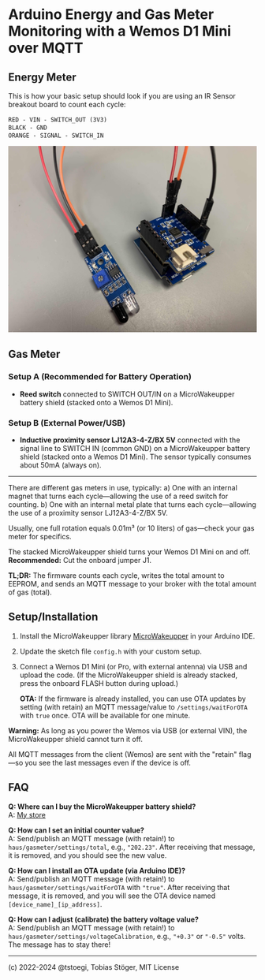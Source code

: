 
# Arduino Energy and Gas Meter Monitoring with a Wemos D1 Mini over MQTT

## Energy Meter
This is how your basic setup should look if you are using an IR Sensor breakout board to count each cycle:

```
RED - VIN - SWITCH_OUT (3V3)
BLACK - GND
ORANGE - SIGNAL - SWITCH_IN
```

![Alt IR Sensor Setup](pics/IRSensor.jpeg "IR Sensor")

## Gas Meter
### Setup A (Recommended for Battery Operation)
- **Reed switch** connected to SWITCH OUT/IN on a MicroWakeupper battery shield (stacked onto a Wemos D1 Mini).

### Setup B (External Power/USB)
- **Inductive proximity sensor LJ12A3-4-Z/BX 5V** connected with the signal line to SWITCH IN (common GND) on a MicroWakeupper battery shield (stacked onto a Wemos D1 Mini). The sensor typically consumes about 50mA (always on).

---

There are different gas meters in use, typically:
a) One with an internal magnet that turns each cycle—allowing the use of a reed switch for counting.
b) One with an internal metal plate that turns each cycle—allowing the use of a proximity sensor LJ12A3-4-Z/BX 5V.

Usually, one full rotation equals 0.01m³ (or 10 liters) of gas—check your gas meter for specifics.

The stacked MicroWakeupper shield turns your Wemos D1 Mini on and off. **Recommended:** Cut the onboard jumper J1.

**TL;DR:** The firmware counts each cycle, writes the total amount to EEPROM, and sends an MQTT message to your broker with the total amount of gas (total).

## Setup/Installation
1. Install the MicroWakeupper library [MicroWakeupper](https://github.com/tstoegi/MicroWakeupper) in your Arduino IDE.
2. Update the sketch file `config.h` with your custom setup.
3. Connect a Wemos D1 Mini (or Pro, with external antenna) via USB and upload the code. (If the MicroWakeupper shield is already stacked, press the onboard FLASH button during upload.)

   **OTA:** If the firmware is already installed, you can use OTA updates by setting (with retain) an MQTT message/value to `/settings/waitForOTA` with `true` once. OTA will be available for one minute.

**Warning:** As long as you power the Wemos via USB (or external VIN), the MicroWakeupper shield cannot turn it off.

All MQTT messages from the client (Wemos) are sent with the "retain" flag—so you see the last messages even if the device is off.

## FAQ
**Q: Where can I buy the MicroWakeupper battery shield?**  
A: [My store](https://www.tindie.com/stores/moreiolabs/)

**Q: How can I set an initial counter value?**  
A: Send/publish an MQTT message (with retain!) to `haus/gasmeter/settings/total`, e.g., `"202.23"`. After receiving that message, it is removed, and you should see the new value.

**Q: How can I install an OTA update (via Arduino IDE)?**  
A: Send/publish an MQTT message (with retain!) to `haus/gasmeter/settings/waitForOTA` with `"true"`. After receiving that message, it is removed, and you will see the OTA device named `[device_name]_[ip_address]`.

**Q: How can I adjust (calibrate) the battery voltage value?**  
A: Send/publish an MQTT message (with retain!) to `haus/gasmeter/settings/voltageCalibration`, e.g., `"+0.3"` or `"-0.5"` volts. The message has to stay there!

---

(c) 2022-2024 @tstoegi, Tobias Stöger, MIT License

